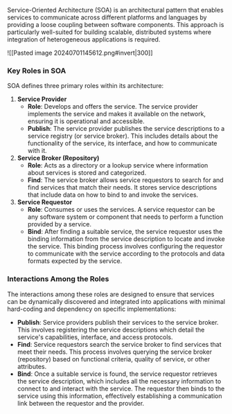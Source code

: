 Service-Oriented Architecture (SOA) is an architectural pattern that enables services to communicate across different platforms and languages by providing a loose coupling between software components. This approach is particularly well-suited for building scalable, distributed systems where integration of heterogeneous applications is required.

![[Pasted image 20240701145612.png#invert|300]]

### Key Roles in SOA
SOA defines three primary roles within its architecture:
1. **Service Provider**
    - **Role**: Develops and offers the service. The service provider implements the service and makes it available on the network, ensuring it is operational and accessible.
    - **Publish**: The service provider publishes the service descriptions to a service registry (or service broker). This includes details about the functionality of the service, its interface, and how to communicate with it.
2. **Service Broker (Repository)**
    - **Role**: Acts as a directory or a lookup service where information about services is stored and categorized.
    - **Find**: The service broker allows service requestors to search for and find services that match their needs. It stores service descriptions that include data on how to bind to and invoke the services.
3. **Service Requestor**
    - **Role**: Consumes or uses the services. A service requestor can be any software system or component that needs to perform a function provided by a service.
    - **Bind**: After finding a suitable service, the service requestor uses the binding information from the service description to locate and invoke the service. This binding process involves configuring the requestor to communicate with the service according to the protocols and data formats expected by the service.
### Interactions Among the Roles
The interactions among these roles are designed to ensure that services can be dynamically discovered and integrated into applications with minimal hard-coding and dependency on specific implementations:
- **Publish**: Service providers publish their services to the service broker. This involves registering the service descriptions which detail the service's capabilities, interface, and access protocols.
- **Find**: Service requestors search the service broker to find services that meet their needs. This process involves querying the service broker (repository) based on functional criteria, quality of service, or other attributes.
- **Bind**: Once a suitable service is found, the service requestor retrieves the service description, which includes all the necessary information to connect to and interact with the service. The requestor then binds to the service using this information, effectively establishing a communication link between the requestor and the provider.